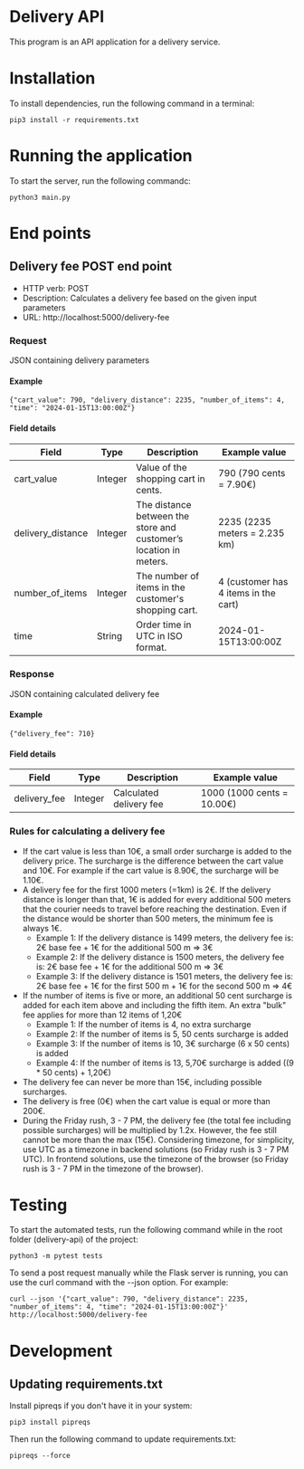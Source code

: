 # Delivery API

This program is an API application for a delivery service.

# Installation

To install dependencies, run the following command in a terminal:

```
pip3 install -r requirements.txt
```

# Running the application
To start the server, run the following commandc:
```
python3 main.py
```

# End points

## Delivery fee POST end point

- HTTP verb: POST
- Description: Calculates a delivery fee based on the given input parameters
- URL: http://localhost:5000/delivery-fee

### Request

JSON containing delivery parameters

#### Example

```
{"cart_value": 790, "delivery_distance": 2235, "number_of_items": 4, "time": "2024-01-15T13:00:00Z"}
```

#### Field details

| Field             | Type    | Description                                                       | Example value                        |
|-------------------|---------|-------------------------------------------------------------------|--------------------------------------|
| cart_value        | Integer | Value of the shopping cart in cents.                              | 790 (790 cents = 7.90€)              |
| delivery_distance | Integer | The distance between the store and customer’s location in meters. | 2235 (2235 meters = 2.235 km)        |
| number_of_items   | Integer | The number of items in the customer's shopping cart.              | 4 (customer has 4 items in the cart) |
| time              | String  | Order time in UTC in ISO format.                                  | 2024-01-15T13:00:00Z                 |

### Response

JSON containing calculated delivery fee

#### Example

```
{"delivery_fee": 710}
```

#### Field details

| Field        | Type    | Description             | Example value              |
|--------------|---------|-------------------------|----------------------------|
| delivery_fee | Integer | Calculated delivery fee | 1000 (1000 cents = 10.00€) |

### Rules for calculating a delivery fee

- If the cart value is less than 10€, a small order surcharge is added to the delivery price. The surcharge is the difference between the cart value and 10€. For example if the cart value is 8.90€, the surcharge will be 1.10€.
- A delivery fee for the first 1000 meters (=1km) is 2€. If the delivery distance is longer than that, 1€ is added for every additional 500 meters that the courier needs to travel before reaching the destination. Even if the distance would be shorter than 500 meters, the minimum fee is always 1€.
    - Example 1: If the delivery distance is 1499 meters, the delivery fee is: 2€ base fee + 1€ for the additional 500 m => 3€
    - Example 2: If the delivery distance is 1500 meters, the delivery fee is: 2€ base fee + 1€ for the additional 500 m => 3€
    - Example 3: If the delivery distance is 1501 meters, the delivery fee is: 2€ base fee + 1€ for the first 500 m + 1€ for the second 500 m => 4€
- If the number of items is five or more, an additional 50 cent surcharge is added for each item above and including the fifth item. An extra "bulk" fee applies for more than 12 items of 1,20€
    - Example 1: If the number of items is 4, no extra surcharge
    - Example 2: If the number of items is 5, 50 cents surcharge is added
    - Example 3: If the number of items is 10, 3€ surcharge (6 x 50 cents) is added
    - Example 4: If the number of items is 13, 5,70€ surcharge is added ((9 * 50 cents) + 1,20€)
- The delivery fee can never be more than 15€, including possible surcharges.
- The delivery is free (0€) when the cart value is equal or more than 200€.
- During the Friday rush, 3 - 7 PM, the delivery fee (the total fee including possible surcharges) will be multiplied by 1.2x. However, the fee still cannot be more than the max (15€). Considering timezone, for simplicity, use UTC as a timezone in backend solutions (so Friday rush is 3 - 7 PM UTC). In frontend solutions, use the timezone of the browser (so Friday rush is 3 - 7 PM in the timezone of the browser).


# Testing

To start the automated tests, run the following command while in the root folder (delivery-api) of the project:
```
python3 -m pytest tests
```
To send a post request manually while the Flask server is running, you can use the curl command with the --json option. For example:
```
curl --json '{"cart_value": 790, "delivery_distance": 2235, "number_of_items": 4, "time": "2024-01-15T13:00:00Z"}'  http://localhost:5000/delivery-fee
```

# Development

## Updating requirements.txt

Install pipreqs if you don't have it in your system:
```
pip3 install pipreqs
```
Then run the following command to update requirements.txt:
```
pipreqs --force
```